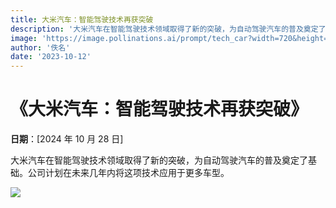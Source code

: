 ```yaml
---
title: 大米汽车：智能驾驶技术再获突破
description: '大米汽车在智能驾驶技术领域取得了新的突破，为自动驾驶汽车的普及奠定了基础'
image: 'https://image.pollinations.ai/prompt/tech_car?width=720&height=480&seed=44'
author: '佚名'
date: '2023-10-12'
---
```


# 《大米汽车：智能驾驶技术再获突破》

**日期**：[2024 年 10 月 28 日]

大米汽车在智能驾驶技术领域取得了新的突破，为自动驾驶汽车的普及奠定了基础。公司计划在未来几年内将这项技术应用于更多车型。

![](https://image.pollinations.ai/prompt/tech_car?width=720&height=480&seed=44)
